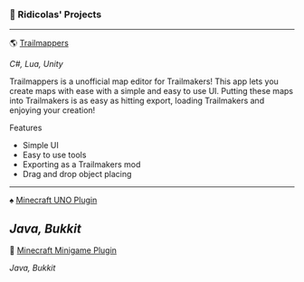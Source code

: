 ### :wave: Ridicolas' Projects
---
:earth_americas: [Trailmappers](https://www.example.com](https://store.steampowered.com/app/1790240/Trailmappers/))

*C#, Lua, Unity*

Trailmappers is a unofficial map editor for Trailmakers! This app lets you create maps with ease with a simple and easy to use UI. Putting these maps into Trailmakers is as easy as hitting export, loading Trailmakers and enjoying your creation!

Features
- Simple UI
- Easy to use tools
- Exporting as a Trailmakers mod
- Drag and drop object placing
---
:spades: [Minecraft UNO Plugin](https://youtu.be/IJI4DNTH524)

*Java, Bukkit*
---
:dart: [Minecraft Minigame Plugin](https://youtu.be/IJI4DNTH524)

*Java, Bukkit*
